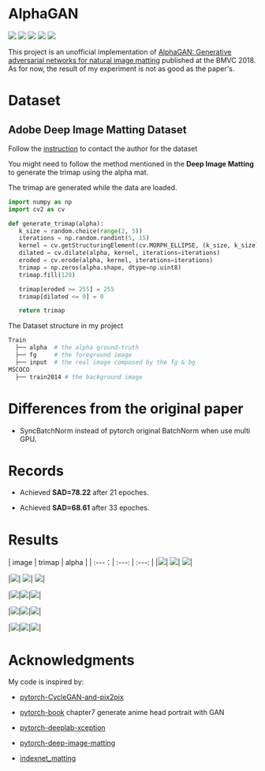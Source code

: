 # AlphaGAN

![](https://img.shields.io/badge/python-3.6.5-brightgreen.svg) ![](https://img.shields.io/badge/pytorch-0.4.1-brightgreen.svg) ![](https://img.shields.io/badge/visdom-0.1.8.5-brightgreen.svg) ![](https://img.shields.io/badge/tqdm-4.28.1-brightgreen.svg) ![](https://img.shields.io/badge/opencv-3.3.1-brightgreen.svg)

This project is an unofficial implementation of [AlphaGAN: Generative adversarial networks for natural image matting](https://arxiv.org/pdf/1807.10088.pdf) published at the BMVC 2018. As for now, the result of my experiment is not as good as the paper's.

# Dataset

## Adobe Deep Image Matting Dataset

Follow the [instruction](https://sites.google.com/view/deepimagematting) to contact the author for the dataset

You might need to follow the method mentioned in the **Deep Image Matting** to generate the trimap using the alpha mat.

The trimap are generated while the data are loaded.

```python
import numpy as np
import cv2 as cv

def generate_trimap(alpha):
   k_size = random.choice(range(2, 5))
   iterations = np.random.randint(5, 15)
   kernel = cv.getStructuringElement(cv.MORPH_ELLIPSE, (k_size, k_size))
   dilated = cv.dilate(alpha, kernel, iterations=iterations)
   eroded = cv.erode(alpha, kernel, iterations=iterations)
   trimap = np.zeros(alpha.shape, dtype=np.uint8)
   trimap.fill(128)

   trimap[eroded >= 255] = 255
   trimap[dilated <= 0] = 0

   return trimap
```

The Dataset structure in my project

```Bash
Train
  ├── alpha  # the alpha ground-truth
  ├── fg     # the foreground image
  ├── input  # the real image composed by the fg & bg
MSCOCO
  ├── train2014 # the background image

```
# Differences from the original paper

- SyncBatchNorm instead of pytorch original BatchNorm when use multi GPU.

# Records

- Achieved **SAD=78.22** after 21 epoches.

- Achieved **SAD=68.61** after 33 epoches.

# Results

| image | trimap | alpha |
| :---：| :---:  | :---: |
|![](examples/images/beach-747750_1280_2.png)| ![](examples/trimaps/beach-747750_1280_2.png)| ![](result/beach-747750_1280_2.png)|

|![](examples/images/boy-1518482_1920_9.png)| ![](examples/trimaps/boy-1518482_1920_9.png)| ![](result/boy-1518482_1920_9.png)|

|![](examples/images/light-bulb-1104515_1280_3.png)|![](examples/trimaps/light-bulb-1104515_1280_3.png)|![](result/light-bulb-1104515_1280_3.png)|

|![](examples/images/spring-289527_1920_15.png)|![](examples/trimaps/spring-289527_1920_15.png)|![](result/spring-289527_1920_15.png)|

|![](examples/images/wedding-dresses-1486260_1280_3.png)|![](examples/trimaps/wedding-dresses-1486260_1280_3.png)|![](result/wedding-dresses-1486260_1280_3.png)|



# Acknowledgments

My code is inspired by:

- [pytorch-CycleGAN-and-pix2pix](https://github.com/junyanz/pytorch-CycleGAN-and-pix2pix)

- [pytorch-book](https://github.com/chenyuntc/pytorch-book) chapter7 generate anime head portrait with GAN

- [pytorch-deeplab-xception](https://github.com/jfzhang95/pytorch-deeplab-xception)

- [pytorch-deep-image-matting](https://github.com/huochaitiantang/pytorch-deep-image-matting)

- [indexnet_matting](https://github.com/poppinace/indexnet_matting)

